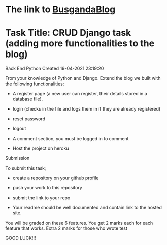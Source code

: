 # The link to [BusgandaBlog](https://busgandablog.herokuapp.com/)

# Task Title: CRUD Django task (adding more functionalities to the blog)
Back End
Python
Created 19-04-2021 23:19:20

From your knowledge of Python and Django. Extend the blog we built with the following functionalities:

-    A register page (a new user can register, their details stored in a database file). 

-    login (checks in the file and logs them in if they are already registered)

-    reset password

-    logout

-    A comment section, you must be logged in to comment

-    Host the project on heroku


Submission


To submit this task;

-    create a repository on your github profile

-    push your work to this repository

-    submit the link to your repo

-    Your readme should be well documented and contain link to the hosted site.

 

You will be graded on these 6 features. You get 2 marks each for each feature that works. Extra 2 marks for those who wrote test

 

GOOD LUCK!!!
